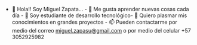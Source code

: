 - 👋 Hola!! Soy Miguel Zapata... - 👀 Me gusta aprender nuevas cosas cada día - 🌱 Soy estudiante de desarrollo tecnológico- 💞️ Quiero plasmar mis conocimientos en grandes proyectos - 📫 Pueden contactarme por medio del correo miguel.zapasu@gmail.com o por medio del celular +57 3052925982
<!--- miguelzapa/miguelzapa es un repositorio ✨ especial ✨ porque su `README.md` (este archivo) aparece en tu perfil de GitHub. Puedes hacer clic en el enlace Vista previa para echar un vistazo a tus cambios. --->
